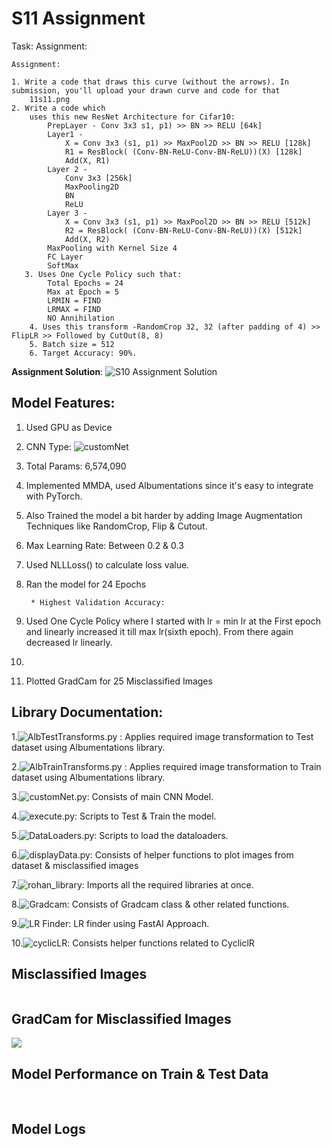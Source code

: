 # S11 Assignment

Task: 
Assignment: 

    Assignment:

    1. Write a code that draws this curve (without the arrows). In submission, you'll upload your drawn curve and code for that
        11s11.png
    2. Write a code which
        uses this new ResNet Architecture for Cifar10:
            PrepLayer - Conv 3x3 s1, p1) >> BN >> RELU [64k]
            Layer1 -
                X = Conv 3x3 (s1, p1) >> MaxPool2D >> BN >> RELU [128k]
                R1 = ResBlock( (Conv-BN-ReLU-Conv-BN-ReLU))(X) [128k] 
                Add(X, R1)
            Layer 2 -
                Conv 3x3 [256k]
                MaxPooling2D
                BN
                ReLU
            Layer 3 -
                X = Conv 3x3 (s1, p1) >> MaxPool2D >> BN >> RELU [512k]
                R2 = ResBlock( (Conv-BN-ReLU-Conv-BN-ReLU))(X) [512k]
                Add(X, R2)
            MaxPooling with Kernel Size 4
            FC Layer 
            SoftMax
       3. Uses One Cycle Policy such that:
            Total Epochs = 24
            Max at Epoch = 5
            LRMIN = FIND
            LRMAX = FIND
            NO Annihilation
        4. Uses this transform -RandomCrop 32, 32 (after padding of 4) >> FlipLR >> Followed by CutOut(8, 8)
        5. Batch size = 512
        6. Target Accuracy: 90%. 
       

**Assignment Solution**: ![S10 Assignment Solution]()



## **Model Features:**

1. Used GPU as Device
2. CNN Type: ![customNet]()
3. Total Params: 6,574,090
4. Implemented MMDA, used Albumentations since it's easy to integrate with PyTorch.
5. Also Trained the model a bit harder by adding Image Augmentation Techniques like RandomCrop, Flip & Cutout.  
6. Max Learning Rate: Between 0.2 & 0.3
7. Used NLLLoss() to calculate loss value.
8. Ran the model for 24 Epochs 

        * Highest Validation Accuracy: 
        
9. Used One Cycle Policy where I started with lr = min lr at the First epoch and linearly increased it till max lr(sixth epoch). From there again decreased lr linearly.
10. 
11. Plotted GradCam for 25 Misclassified Images

## **Library Documentation:**

1.![AlbTestTransforms.py]() : Applies required image transformation to Test dataset using Albumentations library.

2.![AlbTrainTransforms.py]() : Applies required image transformation to Train dataset using Albumentations library.

3.![customNet.py](): Consists of main CNN Model.

4.![execute.py](): Scripts to Test & Train the model.

5.![DataLoaders.py](): Scripts to load the dataloaders.

6.![displayData.py](): Consists of helper functions to plot images from dataset & misclassified images

7.![rohan_library](): Imports all the required libraries at once.

8.![Gradcam](): Consists of Gradcam class & other related functions.

9.![LR Finder](): LR finder using FastAI Approach.

10.![cyclicLR](): Consists helper functions related to CycliclR

## **Misclassified Images**
![]()
## **GradCam for Misclassified Images**
![](https://github.com/Gilf641/EVA4/blob/master/S10/Images/GradCamPlot.jpeg)


## Model Performance on Train & Test Data
![]()
![]()

## Model Logs
